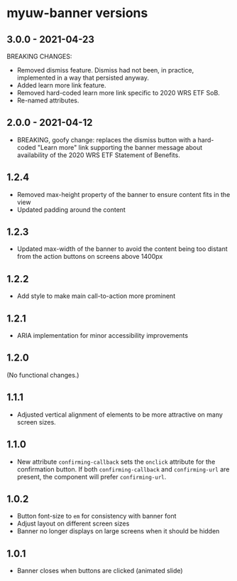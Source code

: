 # myuw-banner versions

## 3.0.0 - 2021-04-23

BREAKING CHANGES:

+ Removed dismiss feature.
  Dismiss had not been, in practice, implemented in a way that persisted anyway.
+ Added learn more link feature.
+ Removed hard-coded learn more link specific to 2020 WRS ETF SoB.
+ Re-named attributes.

## 2.0.0 - 2021-04-12

+ BREAKING, goofy change: replaces the dismiss button with a hard-coded
  "Learn more" link supporting the banner message about availability of the
  2020 WRS ETF Statement of Benefits.

## 1.2.4

+ Removed max-height property of the banner
  to ensure content fits in the view
+ Updated padding around the content

## 1.2.3

+ Updated max-width of the banner
  to avoid the content being too distant from the action buttons
  on screens above 1400px

## 1.2.2

+ Add style to make main call-to-action more prominent

## 1.2.1

+ ARIA implementation for minor accessibility improvements

## 1.2.0

(No functional changes.)

## 1.1.1

+ Adjusted vertical alignment of elements to be more attractive
  on many screen sizes.

## 1.1.0

+ New attribute `confirming-callback`
  sets the `onclick` attribute for the confirmation button.
  If both `confirming-callback` and `confirming-url` are present,
  the component will prefer `confirming-url`.

## 1.0.2

+ Button font-size to `em` for consistency with banner font
+ Adjust layout on different screen sizes
+ Banner no longer displays on large screens when it should be hidden

## 1.0.1

+ Banner closes when buttons are clicked (animated slide)
